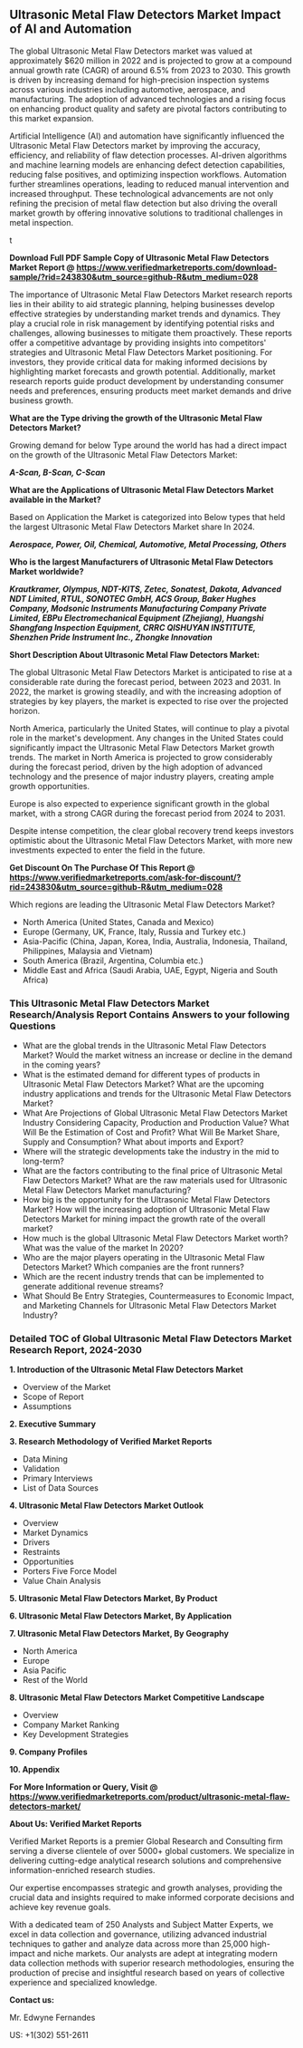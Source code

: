 <h2>Ultrasonic Metal Flaw Detectors Market Impact of AI and Automation</h2><p>The global Ultrasonic Metal Flaw Detectors market was valued at approximately $620 million in 2022 and is projected to grow at a compound annual growth rate (CAGR) of around 6.5% from 2023 to 2030. This growth is driven by increasing demand for high-precision inspection systems across various industries including automotive, aerospace, and manufacturing. The adoption of advanced technologies and a rising focus on enhancing product quality and safety are pivotal factors contributing to this market expansion.</p><p>Artificial Intelligence (AI) and automation have significantly influenced the Ultrasonic Metal Flaw Detectors market by improving the accuracy, efficiency, and reliability of flaw detection processes. AI-driven algorithms and machine learning models are enhancing defect detection capabilities, reducing false positives, and optimizing inspection workflows. Automation further streamlines operations, leading to reduced manual intervention and increased throughput. These technological advancements are not only refining the precision of metal flaw detection but also driving the overall market growth by offering innovative solutions to traditional challenges in metal inspection.</p>t</p><p id="" class=""><strong>Download Full PDF Sample Copy of Ultrasonic Metal Flaw Detectors Market Report @ <a href="https://www.verifiedmarketreports.com/download-sample/?rid=243830&utm_source=github-R&utm_medium=028" target="_blank">https://www.verifiedmarketreports.com/download-sample/?rid=243830&utm_source=github-R&utm_medium=028</a></strong></p><p>The importance of&nbsp;Ultrasonic Metal Flaw Detectors Market research reports lies in their ability to aid strategic planning, helping businesses develop effective strategies by understanding market trends and dynamics. They play a crucial role in risk management by identifying potential risks and challenges, allowing businesses to mitigate them proactively. These reports offer a competitive advantage by providing insights into competitors' strategies and Ultrasonic Metal Flaw Detectors Market positioning. For investors, they provide critical data for making informed decisions by highlighting market forecasts and growth potential. Additionally, market research reports guide product development by understanding consumer needs and preferences, ensuring products meet market demands and drive business growth.</p><p><strong>What are the&nbsp;Type driving the growth of the Ultrasonic Metal Flaw Detectors Market?</strong></p><p id="" class="">Growing demand for below Type around the world has had a direct impact on the growth of the Ultrasonic Metal Flaw Detectors Market:</p><em><strong>A-Scan, B-Scan, C-Scan</strong></em></p><strong>What are the&nbsp;Applications&nbsp;of Ultrasonic Metal Flaw Detectors Market available in the Market?</strong></p><p id="" class="">Based on Application the Market is categorized into Below types that held the largest Ultrasonic Metal Flaw Detectors Market share In 2024.</p><em><strong>Aerospace, Power, Oil, Chemical, Automotive, Metal Processing, Others</strong></em></p><strong>Who is the largest Manufacturers of Ultrasonic Metal Flaw Detectors Market worldwide?</strong></p><p><em><strong>Krautkramer, Olympus, NDT-KITS, Zetec, Sonatest, Dakota, Advanced NDT Limited, RTUL, SONOTEC GmbH, ACS Group, Baker Hughes Company, Modsonic Instruments Manufacturing Company Private Limited, EBPu Electromechanical Equipment (Zhejiang), Huangshi Shangfang Inspection Equipment, CRRC QISHUYAN INSTITUTE, Shenzhen Pride Instrument Inc., Zhongke Innovation</strong></em></p><p id="" class=""><strong>Short Description About Ultrasonic Metal Flaw Detectors Market:</strong></p><p>The global Ultrasonic Metal Flaw Detectors Market is anticipated to rise at a considerable rate during the forecast period, between 2023 and 2031. In 2022, the market is growing steadily, and with the increasing adoption of strategies by key players, the market is expected to rise over the projected horizon.</p><p>North America, particularly the United States, will continue to play a pivotal role in the market's development. Any changes in the United States could significantly impact the Ultrasonic Metal Flaw Detectors Market growth trends. The market in North America is projected to grow considerably during the forecast period, driven by the high adoption of advanced technology and the presence of major industry players, creating ample growth opportunities.</p><p>Europe is also expected to experience significant growth in the global market, with a strong CAGR during the forecast period from 2024 to 2031.</p><p>Despite intense competition, the clear global recovery trend keeps investors optimistic about the Ultrasonic Metal Flaw Detectors Market, with more new investments expected to enter the field in the future.</p><p id="" class=""><strong>Get Discount On The Purchase Of This Report @ <a href="https://www.verifiedmarketreports.com/ask-for-discount/?rid=243830&utm_source=github-R&utm_medium=028" target="_blank">https://www.verifiedmarketreports.com/ask-for-discount/?rid=243830&utm_source=github-R&utm_medium=028</a></strong></p>Which regions are leading the Ultrasonic Metal Flaw Detectors Market?</p><ul><li>North America (United States, Canada and Mexico)</li><li>Europe (Germany, UK, France, Italy, Russia and Turkey etc.)</li><li>Asia-Pacific (China, Japan, Korea, India, Australia, Indonesia, Thailand, Philippines, Malaysia and Vietnam)</li><li>South America (Brazil, Argentina, Columbia etc.)</li><li>Middle East and Africa (Saudi Arabia, UAE, Egypt, Nigeria and South Africa)</li></ul><h3 id="" class="">This Ultrasonic Metal Flaw Detectors Market Research/Analysis Report Contains Answers to your following Questions</h3><ul><li>What are the global trends in the Ultrasonic Metal Flaw Detectors Market? Would the market witness an increase or decline in the demand in the coming years?</li><li>What is the estimated demand for different types of products in Ultrasonic Metal Flaw Detectors Market? What are the upcoming industry applications and trends for the Ultrasonic Metal Flaw Detectors Market?</li><li>What Are Projections of Global Ultrasonic Metal Flaw Detectors Market Industry Considering Capacity, Production and Production Value? What Will Be the Estimation of Cost and Profit? What Will Be Market Share, Supply and Consumption? What about imports and Export?</li><li>Where will the strategic developments take the industry in the mid to long-term?</li><li>What are the factors contributing to the final price of Ultrasonic Metal Flaw Detectors Market? What are the raw materials used for Ultrasonic Metal Flaw Detectors Market manufacturing?</li><li>How big is the opportunity for the Ultrasonic Metal Flaw Detectors Market? How will the increasing adoption of Ultrasonic Metal Flaw Detectors Market for mining impact the growth rate of the overall market?</li><li>How much is the global Ultrasonic Metal Flaw Detectors Market worth? What was the value of the market In 2020?</li><li>Who are the major players operating in the Ultrasonic Metal Flaw Detectors Market? Which companies are the front runners?</li><li>Which are the recent industry trends that can be implemented to generate additional revenue streams?</li><li>What Should Be Entry Strategies, Countermeasures to Economic Impact, and Marketing Channels for Ultrasonic Metal Flaw Detectors Market Industry?</li></ul><h3 id="" class="">Detailed TOC of Global Ultrasonic Metal Flaw Detectors Market Research Report, 2024-2030</h3><p id="" class=""><strong>1. Introduction of the Ultrasonic Metal Flaw Detectors Market</strong></p><ul><li>Overview of the Market</li><li>Scope of Report</li><li>Assumptions</li></ul><p id="" class=""><strong>2. Executive Summary</strong></p><p id="" class=""><strong>3. Research Methodology of Verified Market Reports</strong></p><ul><li>Data Mining</li><li>Validation</li><li>Primary Interviews</li><li>List of Data Sources</li></ul><p id="" class=""><strong>4. Ultrasonic Metal Flaw Detectors Market Outlook</strong></p><ul><li>Overview</li><li>Market Dynamics</li><li>Drivers</li><li>Restraints</li><li>Opportunities</li><li>Porters Five Force Model</li><li>Value Chain Analysis</li></ul><p id="" class=""><strong>5. Ultrasonic Metal Flaw Detectors Market, By Product</strong></p><p id="" class=""><strong>6. Ultrasonic Metal Flaw Detectors Market, By Application</strong></p><p id="" class=""><strong>7. Ultrasonic Metal Flaw Detectors Market, By Geography</strong></p><ul><li>North America</li><li>Europe</li><li>Asia Pacific</li><li>Rest of the World</li></ul><p id="" class=""><strong>8. Ultrasonic Metal Flaw Detectors Market Competitive Landscape</strong></p><ul><li>Overview</li><li>Company Market Ranking</li><li>Key Development Strategies</li></ul><p id="" class=""><strong>9. Company Profiles</strong></p><p id="" class=""><strong>10. Appendix</strong></p><p id="" class=""><strong>For More Information or Query, Visit @ <a href="https://www.verifiedmarketreports.com/product/ultrasonic-metal-flaw-detectors-market/" target="_blank">https://www.verifiedmarketreports.com/product/ultrasonic-metal-flaw-detectors-market/</a></strong></p><p id="" class=""><strong>About Us: Verified Market Reports</strong></p><p id="" class="">Verified Market Reports is a premier Global Research and Consulting firm serving a diverse clientele of over 5000+ global customers. We specialize in delivering cutting-edge analytical research solutions and comprehensive information-enriched research studies.</p><p id="" class="">Our expertise encompasses strategic and growth analyses, providing the crucial data and insights required to make informed corporate decisions and achieve key revenue goals.</p><p id="" class="">With a dedicated team of 250 Analysts and Subject Matter Experts, we excel in data collection and governance, utilizing advanced industrial techniques to gather and analyze data across more than 25,000 high-impact and niche markets. Our analysts are adept at integrating modern data collection methods with superior research methodologies, ensuring the production of precise and insightful research based on years of collective experience and specialized knowledge.</p><p id="" class=""><strong>Contact us:</strong></p><p id="" class="">Mr. Edwyne Fernandes</p><p id="" class="">US: +1(302) 551-2611</p>
